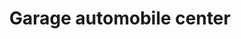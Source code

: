 ---
title: "Garage automobile center"
url: /le-mans/garage-automobile-center/
shop: réparation de voitures
---